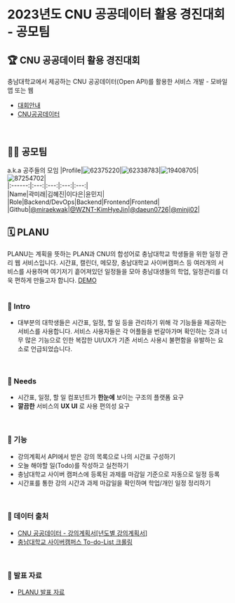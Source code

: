 # 2023년도 CNU 공공데이터 활용 경진대회 - 공모팀

## 🏆 CNU 공공데이터 활용 경진대회
충남대학교에서 제공하는 CNU 공공데이터(Open API)를 활용한 서비스 개발 - 모바일 앱 또는 웹  
- [대회안내](https://cic.cnu.ac.kr/cic/data/contest-intro.do)  
- [CNU공공데이터](https://cic.cnu.ac.kr/cic/data/offer.do)
</br>  
  
## 👸🏻 공모팀  
a.k.a 공주들의 모임
|Profile|![62375220](https://github.com/2023-open-API/.github/assets/62375220/f341276e-2c0a-4083-8c24-d03cbd6538c2)|![62338783](https://github.com/2023-open-API/.github/assets/62375220/482e0b56-07f6-4b96-a79d-7491ec1cddb5)|![19408705](https://github.com/2023-open-API/.github/assets/62375220/bf34d7e7-a7a0-485f-afed-ef0803ef1748)|![87254702](https://github.com/2023-open-API/.github/assets/62375220/41cb8a85-5f34-445e-b2f7-fdef98ed035c)|  
|:------:|:---:|:---:|:---:|:---:|  
|Name|곽미래|김혜진|이다은|윤민지|  
|Role|Backend/DevOps|Backend|Frontend|Frontend|
|Github|[@miraekwak](https://github.com/miraekwak)|[@WZNT-KimHyeJin](https://github.com/WZNT-KimHyeJin)|[@daeun0726](https://github.com/daeun0726)|[@minji02](https://github.com/minji02)|
</br>  

  
## 🗓️ PLANU
PLANU는 계획을 뜻하는 PLAN과 CNU의 합성어로 충남대학교 학생들을 위한 일정 관리 웹 서비스입니다.
시간표, 캘린더, 메모장, 충남대학교 사이버캠퍼스 등 여러개의 서비스를 사용하며 여기저기 흩어져있던 일정들을 모아 충남대생들의 학업, 일정관리를 더욱 편하게 만들고자 합니다. [DEMO](https://github.com/2023-open-API/.github/assets/62375220/e38777b9-31cb-4f12-bdbf-fbc449d652f9)  
</br>


### 📌 Intro
- 대부분의 대학생들은 시간표, 일정, 할 일 등을 관리하기 위해 각 기능들을 제공하는 서비스를 사용합니다. 서비스 사용자들은 각 어플들을 번갈아가며 확인하는 것과 너무 많은 기능으로 인한 복잡한 UI/UX가 기존 서비스 사용시 불편함을 유발하는 요소로 언급되었습니다.
</br>


### 📌 Needs
- 시간표, 일정, 할 일 컴포넌트가 **한눈에** 보이는 구조의 플랫폼 요구
- **깔끔한** 서비스의 **UX UI** 로 사용 편의성 요구
</br>


### 📌 기능
- 강의계획서 API에서 받은 강의 목록으로 나의 시간표 구성하기
- 오늘 해야할 일(Todo)를 작성하고 실천하기
- 충남대학교 사이버 캠퍼스에 등록된 과제를 마감일 기준으로 자동으로 일정 등록
- 시간표를 통한 강의 시간과 과제 마감일을 확인하며 학업/개인 일정 정리하기
</br>

### 📌 데이터 출처
- [CNU 공공데이터 - 강의계획서[년도별 강의계획서]](https://cic.cnu.ac.kr/cic/data/offer.do?mode=view&articleNo=325576&article.offset=0&articleLimit=10)  
- [충남대학교 사이버캠퍼스 To-do-List 크롤링](https://dcs-lcms.cnu.ac.kr/login?redirectUrl=https://dcs-learning.cnu.ac.kr/)
</br>


### 📌 발표 자료
- [PLANU 발표 자료](https://drive.google.com/file/d/1rplC93q7r-J-vM7JAvPpnBMIJZi-MNcY/view?usp=sharing)


